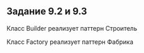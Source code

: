 ## Задание 9.2 и 9.3

Класс Builder реализует паттерн Строитель

Класс Factory реализует паттерн Фабрика
